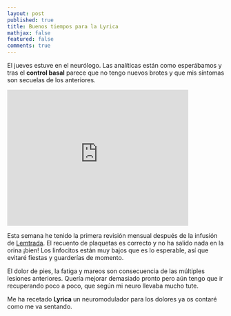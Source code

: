 ```yaml
---
layout: post
published: true
title: Buenos tiempos para la Lyrica
mathjax: false
featured: false
comments: true
---
```



El jueves estuve en el neurólogo. Las analíticas están como esperábamos y tras el **control basal** parece que no tengo nuevos brotes y que mis síntomas son secuelas de los anteriores.

<iframe width="420" height="315" src="https://www.youtube.com/embed/RrqX7V6GOYY" frameborder="0" allowfullscreen></iframe>


Esta semana he tenido la primera revisión mensual después de la infusión de [Lemtrada](/lemtrada-informaci-n-general/). El recuento de plaquetas es correcto y no ha salido nada en la orina ¡bien!
Los linfocitos están muy bajos que es lo esperable, así que evitaré fiestas y guarderías de momento.

El dolor de pies, la fatiga y mareos son consecuencia de las múltiples lesiones anteriores. Quería mejorar demasiado pronto pero aún tengo que ir recuperando poco a poco, que según mi neuro llevaba mucho tute.

Me ha recetado **Lyrica** un neuromodulador para los dolores ya os contaré como me va sentando.
